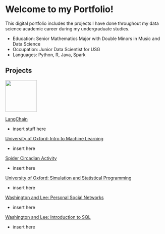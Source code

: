 # Welcome to my Portfolio!

This digital portfolio includes the projects I have done throughout my data science academic career during my undergraduate studies. 

- Education: Senior Mathematics Major with Double Minors in Music and Data Science
- Occupation: Junior Data Scientist for USG
- Languages: Python, R, Java, Spark

## Projects

<img src="https://mochakroun.com/wp-content/uploads/2025/01/langchain3.webp" width="100" height="100"/>

[LangChain](https://github.com/alexispark02/LangChain)
- insert stuff here


[University of Oxford: Intro to Machine Learning](https://github.com/alexispark02/Intro-to-ML/tree/main) 
- insert here


[Spider Circadian Activity](https://github.com/Toporikova-Lab/Spider-Circadian-Activity/tree/main/Calculating%20Spider%20Run%20Duration)
- insert here

[University of Oxford: Simulation and Statistical Programming](https://github.com/alexispark02/Simulation-and-Statistical-Programming)
- insert here

[Washington and Lee: Personal Social  Networks](https://github.com/alexispark02/Personal-Social-Networks)
- insert here

[Washington and Lee: Introduction to SQL](https://github.com/alexispark02/Business-Data-Science)
- insert here

<!--
**alexispark02/alexispark02** is a ✨ _special_ ✨ repository because its `README.md` (this file) appears on your GitHub profile.

Here are some ideas to get you started:

- 🔭 I’m currently working on ...
- 🌱 I’m currently learning ...
- 👯 I’m looking to collaborate on ...
- 🤔 I’m looking for help with ...
- 💬 Ask me about ...
- 📫 How to reach me: ...
- 😄 Pronouns: ...
- ⚡ Fun fact: ...
-->

